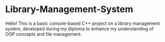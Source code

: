 # Library-Management-System


Hello! This is a basic console-based C++ project on a library management system, developed during my diploma to enhance my understanding of OOP concepts and file management.
